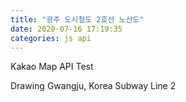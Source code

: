 ```yaml
---
title: "광주 도시철도 2호선 노선도"
date: 2020-07-16 17:19:35
categories: js api
---
```


Kakao Map API Test

Drawing Gwangju, Korea Subway Line 2 


<div id="map" style="width:100%;height:500px;"></div>

<script type="text/javascript" src="//dapi.kakao.com/v2/maps/sdk.js?appkey=5bf4bd144dadbaeece33e4747d7a3549"></script>
<script>
var mapContainer = document.getElementById('map'), // 지도를 표시할 div  
    mapOption = { 
        center: new kakao.maps.LatLng(35.151523, 126.869565), // 지도의 중심좌표
        level: 7 // 지도의 확대 레벨
    };

var map = new kakao.maps.Map(mapContainer, mapOption);

var linePath = [
    new kakao.maps.LatLng(35.158525, 126.848378),
    new kakao.maps.LatLng(35.151740, 126.848378),
    new kakao.maps.LatLng(35.148202, 126.848378),
    new kakao.maps.LatLng(35.146706, 126.848664),
    new kakao.maps.LatLng(35.147235, 126.850261),
    new kakao.maps.LatLng(35.148047, 126.852013),
    new kakao.maps.LatLng(35.147799, 126.856563),
    new kakao.maps.LatLng(35.146291, 126.856963),
    new kakao.maps.LatLng(35.144288, 126.857258),
    new kakao.maps.LatLng(35.140974, 126.858588),
    new kakao.maps.LatLng(35.137385, 126.858963),
    new kakao.maps.LatLng(35.133046, 126.859388),
    new kakao.maps.LatLng(35.132538, 126.859964),
    new kakao.maps.LatLng(35.132602, 126.860602),
    new kakao.maps.LatLng(35.132666, 126.866380),
    new kakao.maps.LatLng(35.133174, 126.869385),
    new kakao.maps.LatLng(35.133407, 126.870133),
    new kakao.maps.LatLng(35.134486, 126.872023),
    new kakao.maps.LatLng(35.133864, 126.872257),
    new kakao.maps.LatLng(35.129595, 126.874442),
    new kakao.maps.LatLng(35.128724, 126.874689),
    new kakao.maps.LatLng(35.126375, 126.875196),
    new kakao.maps.LatLng(35.127074, 126.877147),
    new kakao.maps.LatLng(35.127531, 126.878515),
    new kakao.maps.LatLng(35.127624, 126.878966),
    new kakao.maps.LatLng(35.128017, 126.882411),
    new kakao.maps.LatLng(35.128287, 126.883365),
    new kakao.maps.LatLng(35.130177, 126.886511),
    new kakao.maps.LatLng(35.130987, 126.888047),
    new kakao.maps.LatLng(35.131880, 126.890958),
    new kakao.maps.LatLng(35.133355, 126.894103),
    new kakao.maps.LatLng(35.134026, 126.896472),
    new kakao.maps.LatLng(35.134792, 126.899091),
    new kakao.maps.LatLng(35.133289, 126.901663),
    new kakao.maps.LatLng(35.133945, 126.910467),
    new kakao.maps.LatLng(35.134305, 126.914613),
    new kakao.maps.LatLng(35.134501, 126.915842),
    new kakao.maps.LatLng(35.134713, 126.916518),
    new kakao.maps.LatLng(35.134958, 126.917022),
    new kakao.maps.LatLng(35.135642, 126.918041),
    new kakao.maps.LatLng(35.138794, 126.922447),
    new kakao.maps.LatLng(35.139382, 126.922927),
    new kakao.maps.LatLng(35.144088, 126.925864),
    new kakao.maps.LatLng(35.150877, 126.930370),
    new kakao.maps.LatLng(35.151339, 126.930568),
    new kakao.maps.LatLng(35.154682, 126.931923),
    new kakao.maps.LatLng(35.159702, 126.930912),
    new kakao.maps.LatLng(35.160456, 126.930660),
    new kakao.maps.LatLng(35.161124, 126.930215),
    new kakao.maps.LatLng(35.161589, 126.929781),
    new kakao.maps.LatLng(35.162026, 126.929212),
    new kakao.maps.LatLng(35.162454, 126.928259),
    new kakao.maps.LatLng(35.164388, 126.921006),
    new kakao.maps.LatLng(35.166882, 126.911033),
    new kakao.maps.LatLng(35.166989, 126.910676),
    new kakao.maps.LatLng(35.167613, 126.910191),
    new kakao.maps.LatLng(35.173918, 126.912735),
    new kakao.maps.LatLng(35.174328, 126.912713),
    new kakao.maps.LatLng(35.178637, 126.912088),
    new kakao.maps.LatLng(35.180445, 126.911949),
    new kakao.maps.LatLng(35.180919, 126.911676),
    new kakao.maps.LatLng(35.181513, 126.910989),
    new kakao.maps.LatLng(35.182236, 126.909561),
    new kakao.maps.LatLng(35.182820, 126.907236),
    new kakao.maps.LatLng(35.183889, 126.906562),
    new kakao.maps.LatLng(35.184018, 126.903377),
    new kakao.maps.LatLng(35.184245, 126.898726),
    new kakao.maps.LatLng(35.184658, 126.898718),
    new kakao.maps.LatLng(35.186694, 126.898333),
    new kakao.maps.LatLng(35.188406, 126.898985),
    new kakao.maps.LatLng(35.189411, 126.899049),
    new kakao.maps.LatLng(35.190870, 126.899209),
    new kakao.maps.LatLng(35.192617, 126.898643),
    new kakao.maps.LatLng(35.192967, 126.898654),
    new kakao.maps.LatLng(35.193456, 126.898878),
    new kakao.maps.LatLng(35.194085, 126.899530),
    new kakao.maps.LatLng(35.194548, 126.899797),
    new kakao.maps.LatLng(35.196435, 126.899979),
    new kakao.maps.LatLng(35.199789, 126.899819),
    new kakao.maps.LatLng(35.202733, 126.898707),
    new kakao.maps.LatLng(35.201274, 126.893266),
    new kakao.maps.LatLng(35.198016, 126.884971),
    new kakao.maps.LatLng(35.197675, 126.883218),
    new kakao.maps.LatLng(35.197789, 126.877135),
    new kakao.maps.LatLng(35.198147, 126.876430),
    new kakao.maps.LatLng(35.200898, 126.874890),
    new kakao.maps.LatLng(35.202243, 126.874014),
    new kakao.maps.LatLng(35.206410, 126.873383),
    new kakao.maps.LatLng(35.210847, 126.874228),
    new kakao.maps.LatLng(35.211138, 126.874100),
    new kakao.maps.LatLng(35.211332, 126.873885),
    new kakao.maps.LatLng(35.214612, 126.863298),
    new kakao.maps.LatLng(35.217580, 126.855562),
    new kakao.maps.LatLng(35.217684, 126.848743),
    new kakao.maps.LatLng(35.217723, 126.840468),
    new kakao.maps.LatLng(35.217675, 126.837959),
    new kakao.maps.LatLng(35.217215, 126.836307),
    new kakao.maps.LatLng(35.215894, 126.833986),
    new kakao.maps.LatLng(35.213348, 126.829543),
    new kakao.maps.LatLng(35.212007, 126.827761),
    new kakao.maps.LatLng(35.205162, 126.820561),
    new kakao.maps.LatLng(35.204214, 126.819893),
    new kakao.maps.LatLng(35.202988, 126.819506),
    new kakao.maps.LatLng(35.202433, 126.819530),
    new kakao.maps.LatLng(35.201283, 126.820034),
    new kakao.maps.LatLng(35.193669, 126.823468),
    new kakao.maps.LatLng(35.191859, 126.823925),
    new kakao.maps.LatLng(35.190719, 126.823855)
];

var polyline = new kakao.maps.Polyline({
    path: linePath,
    strokeWeight: 5,
    strokeColor: '#0471C3',
    strokeOpacity: 0.7,
    strokeStyle: 'solid'
});

polyline.setMap(map);
 
// 마커를 표시할 위치와 내용을 가지고 있는 객체 배열입니다 
var positions = [
    {content: '<center><div>201 시청역</div></center>', 
     latlng: new kakao.maps.LatLng(35.158525, 126.848378)},
    {content: '<center><div>202 치평역</div></center>', 
     latlng: new kakao.maps.LatLng(35.151740, 126.848378)},
    {content: '<center><div>203 상무역</div></center>', 
     latlng: new kakao.maps.LatLng(35.146706, 126.848664)},
    {content: '<center><div>204 금호역</div></center>', 
     latlng: new kakao.maps.LatLng(35.144288, 126.857258)},
    {content: '<center><div>205 금부역</div></center>', 
     latlng: new kakao.maps.LatLng(35.137385, 126.858963)},
    {content: '<center><div>206 마재역</div></center>', 
     latlng: new kakao.maps.LatLng(35.132602, 126.860602)},
    {content: '<center><div>207 월드컵경기장역</div></center>',
     latlng: new kakao.maps.LatLng(35.133864, 126.872257)},
    {content: '<center><div>208 풍암역</div></center>',
     latlng: new kakao.maps.LatLng(35.127074, 126.877147)},
    {content: '<center><div>209 원광대병원역</div></center>',
     latlng: new kakao.maps.LatLng(35.130177, 126.886511)},
    {content: '<center><div>210 주월역</div></center>',
     latlng: new kakao.maps.LatLng(35.134026, 126.896472)},
    {content: '<center><div>211 백운역</div></center>',
     latlng: new kakao.maps.LatLng(35.133289, 126.901663)},
    {content: '<center><div>212 양림역</div></center>',
     latlng: new kakao.maps.LatLng(35.133945, 126.910467)},
    {content: '<center><div>213 방림역</div></center>',
     latlng: new kakao.maps.LatLng(35.135642, 126.918041)},
    {content: '<center><div>214 남광주역</div></center>',
     latlng: new kakao.maps.LatLng(35.139382, 126.922927)},
    {content: '<center><div>215 조선대역</div></center>',
     latlng: new kakao.maps.LatLng(35.144088, 126.925864)},
    {content: '<center><div>216 지산역</div></center>',
     latlng: new kakao.maps.LatLng(35.151339, 126.930568)},
    {content: '<center><div>217 두암역</div></center>',
     latlng: new kakao.maps.LatLng(35.159702, 126.930912)},
    {content: '<center><div>218 서방사거리역</div></center>',
     latlng: new kakao.maps.LatLng(35.159702, 126.930912)},
    {content: '<center><div>219 광주역</div></center>',
     latlng: new kakao.maps.LatLng(35.166882, 126.911033)},
    {content: '<center><div>220 전남대역</div></center>',
     latlng: new kakao.maps.LatLng(35.173918, 126.912735)},
    {content: '<center><div>221 용봉역</div></center>',
     latlng: new kakao.maps.LatLng(35.180445, 126.911949)},
    {content: '<center><div>222 오치역</div></center>',
     latlng: new kakao.maps.LatLng(35.184018, 126.903377)},
    {content: '<center><div>223 매곡역</div></center>',
     latlng: new kakao.maps.LatLng(35.189411, 126.899049)},
    {content: '<center><div>224 삼각역</div></center>',
     latlng: new kakao.maps.LatLng(35.194548, 126.899797)},
    {content: '<center><div>225 일곡역</div></center>',
     latlng: new kakao.maps.LatLng(35.202733, 126.898707)},
    {content: '<center><div>226 본촌산단역</div></center>',
     latlng: new kakao.maps.LatLng(35.198016, 126.884971)},
    {content: '<center><div>227 양산공원역</div></center>',
     latlng: new kakao.maps.LatLng(35.200898, 126.874890)},
    {content: '<center><div>228 양산역</div></center>',
     latlng: new kakao.maps.LatLng(35.206410, 126.873383)},
    {content: '<center><div>229 용두역</div></center>',
     latlng: new kakao.maps.LatLng(35.210847, 126.874228)},
    {content: '<center><div>230 신용역</div></center>',
     latlng: new kakao.maps.LatLng(35.214612, 126.863298)},
    {content: '<center><div>231 지스트역</div></center>',
     latlng: new kakao.maps.LatLng(35.217684, 126.848743)},
    {content: '<center><div>232 첨단역</div></center>',
     latlng: new kakao.maps.LatLng(35.217723, 126.840468)},
    {content: '<center><div>233 응암공원역</div></center>',
     latlng: new kakao.maps.LatLng(35.215894, 126.833986)},
    {content: '<center><div>234 수완솔빛역</div></center>',
     latlng: new kakao.maps.LatLng(35.201283, 126.820034)},
    {content: '<center><div>235 수완역</div></center>',
     latlng: new kakao.maps.LatLng(35.190719, 126.823855)}
];

for (var i = 0; i < positions.length; i ++) {
    var marker = new kakao.maps.Marker({
        map: map, // 마커를 표시할 지도
        position: positions[i].latlng // 마커의 위치
    });
    
    var infowindow = new kakao.maps.InfoWindow({
        content: positions[i].content
    });

    kakao.maps.event.addListener(marker, 'mouseover', makeOverListener(map, marker, infowindow));
    kakao.maps.event.addListener(marker, 'mouseout', makeOutListener(infowindow));
}

// 인포윈도우를 표시하는 클로저를 만드는 함수입니다 
function makeOverListener(map, marker, infowindow) {
    return function() {
        infowindow.open(map, marker);
    };
}

// 인포윈도우를 닫는 클로저를 만드는 함수입니다 
function makeOutListener(infowindow) {
    return function() {
        infowindow.close();
    };
}

</script>
